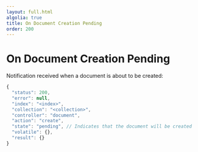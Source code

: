 ```yaml
---
layout: full.html
algolia: true
title: On Document Creation Pending 
order: 200
---
```


# On Document Creation Pending 

Notification received when a document is about to be created:

```javascript
{
  "status": 200,
  "error": null,
  "index": "<index>",
  "collection": "<collection>",
  "controller": "document",
  "action": "create",
  "state": "pending", // Indicates that the document will be created
  "volatile": {},
  "result": {}
}
```
